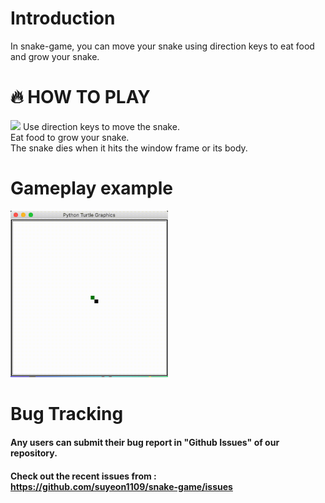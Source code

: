 
<p align="center">
</p>

# Introduction
In snake-game, you can move your snake using direction keys to eat food and grow your snake. 

# 🔥 HOW TO PLAY
<img src = "https://upload.wikimedia.org/wikipedia/commons/8/8c/Arrow_keys.jpg?raw=true">
Use direction keys to move the snake. <br/>
Eat food to grow your snake.  <br/>
The snake dies when it hits the window frame or its body.  <br/>


# Gameplay example
<img src = "/images/snakegame.gif?raw=true" width="50%">

# Bug Tracking

#### Any users can submit their bug report in "Github Issues" of our repository. 
#### Check out the recent issues from : https://github.com/suyeon1109/snake-game/issues
